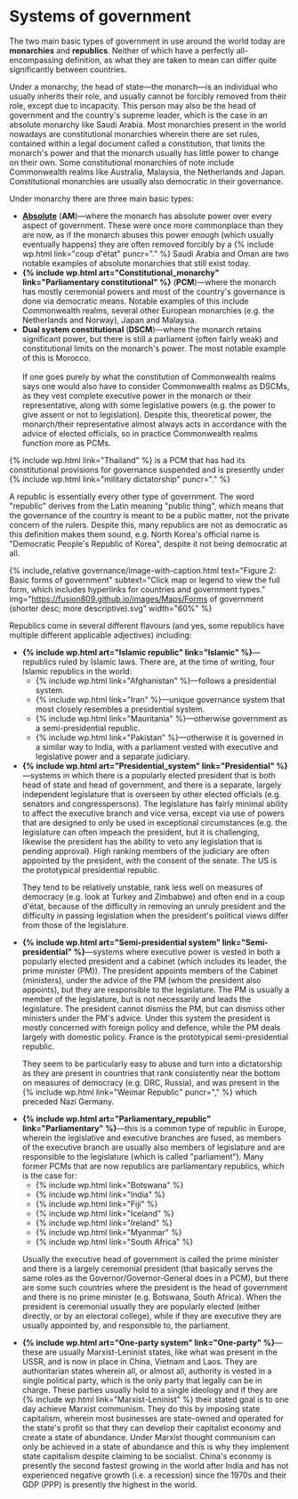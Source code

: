 Systems of government
=====================

The two main basic types of government in use around the world today are **monarchies** and **republics**. Neither of which have a perfectly all-encompassing definition, as what they are taken to mean can differ quite significantly between countries.

Under a monarchy, the head of state&mdash;the monarch&mdash;is an individual who usually inherits their role, and usually cannot be forcibly removed from their role, except due to incapacity. This person may also be the head of government and the country's supreme leader, which is the case in an absolute monarchy like Saudi Arabia. Most monarchies present in the world nowadays are constitutional monarchies wherein there are set rules, contained within a legal document called a constitution, that limits the monarch's power and that the monarch usually has little power to change on their own. Some constitutional monarchies of note include Commonwealth realms like Australia, Malaysia, the Netherlands and Japan. Constitutional monarchies are usually also democratic in their governance.

Under monarchy there are three main basic types:

<ul>
<li><b><a href="https://en.wikipedia.org/wiki/Absolute_monarchy" link="_blank">Absolute</a></b> (<b>AM</b>)&mdash;where the monarch has absolute power over every aspect of government. These were once more commonplace than they are now, as if the monarch abuses this power enough (which usually eventually happens) they are often removed forcibly by a {% include wp.html link="coup d'état" puncr="." %} Saudi Arabia and Oman are two notable examples of absolute monarchies that still exist today.</li>
<li><b>{% include wp.html art="Constitutional_monarchy" link="Parliamentary constitutional" %}</b> (<b>PCM</b>)&mdash;where the monarch has mostly ceremonial powers and most of the country's governance is done via democratic means. Notable examples of this include Commonwealth realms, several other European monarchies (e.g. the Netherlands and Norway), Japan and Malaysia.</li>
<li><b>Dual system constitutional</b> (<b>DSCM</b>)&mdash;where the monarch retains significant power, but there is still a parliament (often fairly weak) and constitutional limits on the monarch's power. The most notable example of this is Morocco.<br/><br/>
If one goes purely by what the constitution of Commonwealth realms says one would also have to consider Commonwealth realms as DSCMs, as they vest complete executive power in the monarch or their representative, along with some legislative powers (e.g. the power to give assent or not to legislation). Despite this, theoretical power, the monarch/their representative almost always acts in accordance with the advice of elected officials, so in practice Commonwealth realms function more as PCMs.</li>
</ul>

{% include wp.html link="Thailand" %} is a PCM that has had its constitutional provisions for governance suspended and is presently under {% include wp.html link="military dictatorship" puncr="." %}

A republic is essentially every other type of government. The word "republic" derives from the Latin meaning "public thing", which means that the governance of the country is meant to be a public matter, not the private concern of the rulers. Despite this, many republics are not as democratic as this definition makes them sound, e.g. North Korea's official name is "Democratic People's Republic of Korea", despite it not being democratic at all.

{% include_relative governance/image-with-caption.html text="Figure 2: Basic forms of government" subtext="Click map or legend to view the full form, which includes hyperlinks for countries and government types." img="https://fusion809.github.io/images/Maps/Forms of government (shorter desc; more descriptive).svg" width="60%" %}

Republics come in several different flavours (and yes, some republics have multiple different applicable adjectives) including:

<ul>
<li><b>{% include wp.html art="Islamic republic" link="Islamic" %}</b>&mdash;republics ruled by Islamic laws. There are, at the time of writing, four Islamic republics in the world:

<ul>
<li>{% include wp.html link="Afghanistan" %}&mdash;follows a presidential system.</li>
<li>{% include wp.html link="Iran" %}&mdash;unique governance system that most closely resembles a presidential system.</li>
<li>{% include wp.html link="Mauritania" %}&mdash;otherwise government as a semi-presidential republic.</li>
<li>{% include wp.html link="Pakistan" %}&mdash;otherwise it is governed in a similar way to India, with a parliament vested with executive and legislative power and a separate judiciary.</li>
</ul></li>

<!-- Presidential -->

<li><b>{% include wp.html art="Presidential_system" link="Presidential" %}</b>&mdash;systems in which there is a popularly elected president that is both head of state and head of government, and there is a separate, largely independent legislature that is overseen by other elected officials (e.g. senators and congresspersons). The legislature has fairly minimal ability to affect the executive branch and vice versa, except via use of powers that are designed to only be used in exceptional circumstances (e.g. the legislature can often impeach the president, but it is challenging, likewise the president has the ability to veto any legislation that is pending approval). High ranking members of the judiciary are often appointed by the president, with the consent of the senate. The US is the prototypical presidential republic.

They tend to be relatively unstable, rank less well on measures of democracy (e.g. look at Turkey and Zimbabwe) and often end in a coup d'état, because of the difficulty in removing an unruly president and the difficulty in passing legislation when the president's political views differ from those of the legislature.</li>

<!-- Semi-presidential -->
<li><b>{% include wp.html art="Semi-presidential system" link="Semi-presidential" %}</b>&mdash;systems where executive power is vested in both a popularly elected president and a cabinet (which includes its leader, the prime minister (PM)). The president appoints members of the Cabinet (ministers), under the advice of the PM (whom the president also appoints), but they are responsible to the legislature. The PM is usually a member of the legislature, but is not necessarily and leads the legislature. The president cannot dismiss the PM, but can dismiss other ministers under the PM's advice. Under this system the president is mostly concerned with foreign policy and defence, while the PM deals largely with domestic policy. France is the prototypical semi-presidential republic.

They seem to be particularly easy to abuse and turn into a dictatorship as they are present in countries that rank consistently near the bottom on measures of democracy (e.g. DRC, Russia), and was present in the {% include wp.html link="Weimar Republic" puncr="," %} which preceded Nazi Germany.</li>

<!-- Parliamentary -->
<li><b>{% include wp.html art="Parliamentary_republic" link="Parliamentary" %}</b>&mdash;this is a common type of republic in Europe, wherein the legislative and executive branches are fused, as members of the executive branch are usually also members of legislature and are responsible to the legislature (which is called "parliament"). Many former PCMs that are now republics are parliamentary republics, which is the case for:

<ul>
<li>{% include wp.html link="Botswana" %}</li>
<li>{% include wp.html link="India" %}</li>
<li>{% include wp.html link="Fiji" %}</li>
<li>{% include wp.html link="Iceland" %}</li>
<li>{% include wp.html link="Ireland" %}</li>
<li>{% include wp.html link="Myanmar" %}</li>
<li>{% include wp.html link="South Africa" %}</li>
</ul>

Usually the executive head of government is called the prime minister and there is a largely ceremonial president (that basically serves the same roles as the Governor/Governor-General does in a PCM), but there are some such countries where the president is the head of government and there is no prime minister (e.g. Botswana, South Africa). When the president is ceremonial usually they are popularly elected (either directly, or by an electoral college), while if they are executive they are usually appointed by, and responsible to, the parliament.</li>

<!-- One-party -->
<li><b>{% include wp.html art="One-party system" link="One-party" %}</b>&mdash;these are usually Marxist-Leninist states, like what was present in the USSR, and is now in place in China, Vietnam and Laos. They are authoritarian states wherein all, or almost all, authority is vested in a single political party, which is the only party that legally can be in charge. These parties usually hold to a single ideology and if they are {% include wp.html link="Marxist-Leninist" %} their stated goal is to one day achieve Marxist communism. They do this by imposing state capitalism, wherein most businesses are state-owned and operated for the state's profit so that they can develop their capitalist economy and create a state of abundance. Under Marxist thought communism can only be achieved in a state of abundance and this is why they implement state capitalism despite claiming to be socialist. China's economy is presently the second fastest growing in the world after India and has not experienced negative growth (i.e. a recession) since the 1970s and their GDP (PPP) is presently the highest in the world.</li>
</ul>